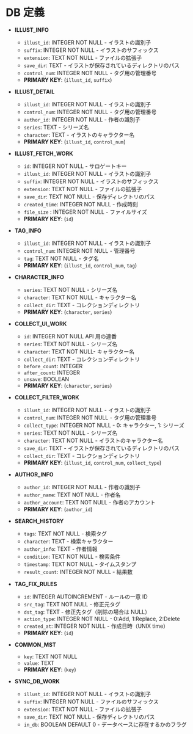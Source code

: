 # DB 定義

- **ILLUST_INFO**

  - `illust_id`: INTEGER NOT NULL - イラストの識別子
  - `suffix`: INTEGER NOT NULL - イラストのサフィックス
  - `extension`: TEXT NOT NULL - ファイルの拡張子
  - `save_dir`: TEXT - イラストが保存されているディレクトリのパス
  - `control_num`: INTEGER NOT NULL - タグ用の管理番号
  - **PRIMARY KEY**: (`illust_id`, `suffix`)

- **ILLUST_DETAIL**

  - `illust_id`: INTEGER NOT NULL - イラストの識別子
  - `control_num`: INTEGER NOT NULL - タグ用の管理番号
  - `author_id`: INTEGER NOT NULL - 作者の識別子
  - `series`: TEXT - シリーズ名
  - `character`: TEXT - イラストのキャラクター名
  - **PRIMARY KEY**: (`illust_id`, `control_num`)

- **ILLUST_FETCH_WORK**

  - `id`: INTEGER NOT NULL - サロゲートキー
  - `illust_id`: INTEGER NOT NULL - イラストの識別子
  - `suffix`: INTEGER NOT NULL - イラストのサフィックス
  - `extension`: TEXT NOT NULL - ファイルの拡張子
  - `save_dir`: TEXT NOT NULL - 保存ディレクトリのパス
  - `created_time`: INTEGER NOT NULL - 作成時刻
  - `file_size` : INTEGER NOT NULL - ファイルサイズ
  - **PRIMARY KEY**: (`id`)

- **TAG_INFO**

  - `illust_id`: INTEGER NOT NULL - イラストの識別子
  - `control_num`: INTEGER NOT NULL - 管理番号
  - `tag`: TEXT NOT NULL - タグ名
  - **PRIMARY KEY**: (`illust_id`, `control_num`, `tag`)

- **CHARACTER_INFO**

  - `series`: TEXT NOT NULL - シリーズ名
  - `character`: TEXT NOT NULL - キャラクター名
  - `collect_dir`: TEXT - コレクションディレクトリ
  - **PRIMARY KEY**: (`character`, `series`)

- **COLLECT_UI_WORK**

  - `id`: INTEGER NOT NULL API 用の連番
  - `series`: TEXT NOT NULL - シリーズ名
  - `character`: TEXT NOT NULL- キャラクター名
  - `collect_dir`: TEXT - コレクションディレクトリ
  - `before_count`: INTEGER
  - `after_count`: INTEGER
  - `unsave`: BOOLEAN
  - **PRIMARY KEY**: (`character`, `series`)

- **COLLECT_FILTER_WORK**

  - `illust_id`: INTEGER NOT NULL - イラストの識別子
  - `control_num`: INTEGER NOT NULL - タグ用の管理番号
  - `collect_type`: INTEGER NOT NULL - 0: キャラクター, 1: シリーズ
  - `series`: TEXT NOT NULL - シリーズ名
  - `character`: TEXT NOT NULL - イラストのキャラクター名
  - `save_dir`: TEXT - イラストが保存されているディレクトリのパス
  - `collect_dir`: TEXT - コレクションディレクトリ
  - **PRIMARY KEY**: (`illust_id`, `control_num`, `collect_type`)

- **AUTHOR_INFO**

  - `author_id`: INTEGER NOT NULL - 作者の識別子
  - `author_name`: TEXT NOT NULL - 作者名
  - `author_account`: TEXT NOT NULL - 作者のアカウント
  - **PRIMARY KEY**: (`author_id`)

- **SEARCH_HISTORY**

  - `tags`: TEXT NOT NULL - 検索タグ
  - `character`: TEXT - 検索キャラクター
  - `author_info`: TEXT - 作者情報
  - `condition`: TEXT NOT NULL - 検索条件
  - `timestamp`: TEXT NOT NULL - タイムスタンプ
  - `result_count`: INTEGER NOT NULL - 結果数

- **TAG_FIX_RULES**

  - `id`: INTEGER AUTOINCREMENT - ルールの一意 ID
  - `src_tag`: TEXT NOT NULL - 修正元タグ
  - `dst_tag`: TEXT - 修正先タグ（削除の場合は NULL）
  - `action_type`: INTEGER NOT NULL - 0:Add, 1:Replace, 2:Delete
  - `created_at`: INTEGER NOT NULL - 作成日時（UNIX time）
  - **PRIMARY KEY**: (`id`)

- **COMMON_MST**

  - `key`: TEXT NOT NULL
  - `value`: TEXT
  - **PRIMARY KEY**: (`key`)

- **SYNC_DB_WORK**

  - `illust_id`: INTEGER NOT NULL - イラストの識別子
  - `suffix`: INTEGER NOT NULL - ファイルのサフィックス
  - `extension`: TEXT NOT NULL - ファイルの拡張子
  - `save_dir`: TEXT NOT NULL - 保存ディレクトリのパス
  - `in_db`: BOOLEAN DEFAULT 0 - データベースに存在するかのフラグ
